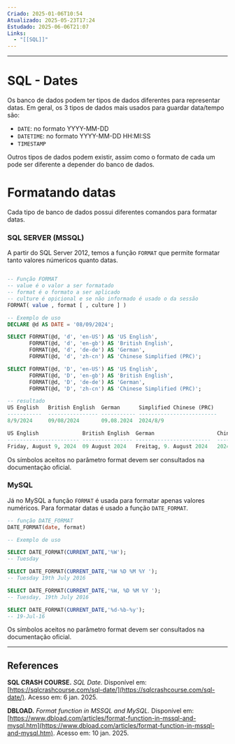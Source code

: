 ```yaml
---
Criado: 2025-01-06T10:54
Atualizado: 2025-05-23T17:24
Estudado: 2025-06-06T21:07
Links:
  - "[[SQL]]"
---
```

---
# SQL - Dates

Os banco de dados podem ter tipos de dados diferentes para representar datas. Em geral, os 3 tipos de dados mais usados para guardar data/tempo são:

- `DATE`: no formato YYYY-MM-DD
- `DATETIME`: no formato YYYY-MM-DD HH:MI:SS
- `TIMESTAMP`

Outros tipos de dados podem existir, assim como o formato de cada um pode ser diferente a depender do banco de dados.

# Formatando datas

Cada tipo de banco de dados possui diferentes comandos para formatar datas. 

### SQL SERVER  (MSSQL)

A partir do SQL Server 2012, temos a função `FORMAT` que permite formatar tanto valores númericos quanto datas. 

```sql

-- Função FORMAT
-- value é o valor a ser formatado
-- format é o formato a ser aplicado
-- culture é opicional e se não informado é usado o da sessão
FORMAT( value , format [ , culture ] )

-- Exemplo de uso
DECLARE @d AS DATE = '08/09/2024';

SELECT FORMAT(@d, 'd', 'en-US') AS 'US English',
       FORMAT(@d, 'd', 'en-gb') AS 'British English',
       FORMAT(@d, 'd', 'de-de') AS 'German',
       FORMAT(@d, 'd', 'zh-cn') AS 'Chinese Simplified (PRC)';

SELECT FORMAT(@d, 'D', 'en-US') AS 'US English',
       FORMAT(@d, 'D', 'en-gb') AS 'British English',
       FORMAT(@d, 'D', 'de-de') AS 'German',
       FORMAT(@d, 'D', 'zh-cn') AS 'Chinese Simplified (PRC)';

-- resultado
US English   British English  German      Simplified Chinese (PRC)
-----------  ---------------- ----------- -------------------------
8/9/2024     09/08/2024       09.08.2024  2024/8/9

US English              British English  German                    Chinese (Simplified PRC)
----------------------- ---------------- ------------------------  -------------------------
Friday, August 9, 2024  09 August 2024   Freitag, 9. August 2024   2024年8月9日
```

Os símbolos aceitos no parâmetro format devem ser consultados na documentação oficial.
### MySQL

Já no MySQL a função `FORMAT` é usada para formatar apenas valores numéricos. Para formatar datas é usado a função `DATE_FORMAT`.

```sql
-- função DATE_FORMAT
DATE_FORMAT(date, format)

-- Exemplo de uso

SELECT DATE_FORMAT(CURRENT_DATE,'%W');
-- Tuesday

SELECT DATE_FORMAT(CURRENT_DATE,'%W %D %M %Y ');
-- Tuesday 19th July 2016

SELECT DATE_FORMAT(CURRENT_DATE,'%W, %D %M %Y ');
-- Tuesday, 19th July 2016

SELECT DATE_FORMAT(CURRENT_DATE,'%d-%b-%y');
-- 19-Jul-16 

```

Os símbolos aceitos no parâmetro format devem ser consultados na documentação oficial.


---
## References

**SQL CRASH COURSE.** _SQL Date._ Disponível em: [https://sqlcrashcourse.com/sql-date/](https://sqlcrashcourse.com/sql-date/). Acesso em: 6 jan. 2025.

**DBLOAD.** _Format function in MSSQL and MySQL._ Disponível em: [https://www.dbload.com/articles/format-function-in-mssql-and-mysql.htm](https://www.dbload.com/articles/format-function-in-mssql-and-mysql.htm). Acesso em: 10 jan. 2025.